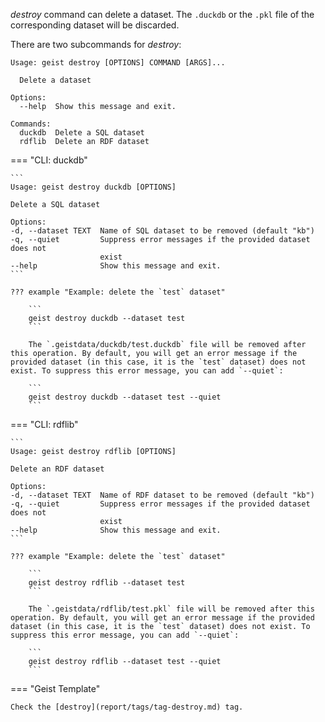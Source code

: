 *destroy* command can delete a dataset. The `.duckdb` or the `.pkl` file of the corresponding dataset will be discarded.

There are two subcommands for *destroy*:
```
Usage: geist destroy [OPTIONS] COMMAND [ARGS]...

  Delete a dataset

Options:
  --help  Show this message and exit.

Commands:
  duckdb  Delete a SQL dataset
  rdflib  Delete an RDF dataset
```

=== "CLI: duckdb"

    ```
    Usage: geist destroy duckdb [OPTIONS]

    Delete a SQL dataset

    Options:
    -d, --dataset TEXT  Name of SQL dataset to be removed (default "kb")
    -q, --quiet         Suppress error messages if the provided dataset does not
                        exist
    --help              Show this message and exit.
    ```

    ??? example "Example: delete the `test` dataset"

        ```
        geist destroy duckdb --dataset test
        ```

        The `.geistdata/duckdb/test.duckdb` file will be removed after this operation. By default, you will get an error message if the provided dataset (in this case, it is the `test` dataset) does not exist. To suppress this error message, you can add `--quiet`:

        ```
        geist destroy duckdb --dataset test --quiet
        ```

=== "CLI: rdflib"

    ```
    Usage: geist destroy rdflib [OPTIONS]

    Delete an RDF dataset

    Options:
    -d, --dataset TEXT  Name of RDF dataset to be removed (default "kb")
    -q, --quiet         Suppress error messages if the provided dataset does not
                        exist
    --help              Show this message and exit.
    ```

    ??? example "Example: delete the `test` dataset"

        ```
        geist destroy rdflib --dataset test
        ```

        The `.geistdata/rdflib/test.pkl` file will be removed after this operation. By default, you will get an error message if the provided dataset (in this case, it is the `test` dataset) does not exist. To suppress this error message, you can add `--quiet`:

        ```
        geist destroy rdflib --dataset test --quiet
        ```

=== "Geist Template"
    
    Check the [destroy](report/tags/tag-destroy.md) tag.
